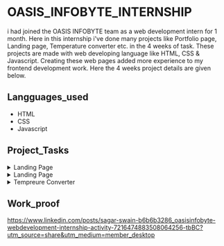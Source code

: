 # OASIS_INFOBYTE_INTERNSHIP
   i had joined the OASIS INFOBYTE team as a web development intern for 1 month. Here in this internship i've done many projects like Portfolio page, Landing page, Temperature converter etc. in the 4 weeks of task.
 These projects are made with web developing language like HTML, CSS & Javascript. Creating these web pages added more experience to my frontend development work.
 Here the 4 weeks project details are given below.
 
## Langguages_used
- HTML
- CSS
- Javascript

## Project_Tasks
<details close>
<summary>Landing Page</summary>
  
## Overview

In this Landing page repository! This project is designed to create a modern and responsive portfolio design of me as the 1st week task Internship. The page is built with HTML, CSS, JavaScript. and aims to give the complete details of the product.

## Features

1. Personal Information : Name and Contact Details: Your name, phone number, email address, and other relevant contact information.Professional Summary: A brief introduction that highlights your career goals, strengths, and what makes you unique.
2. Resume or CVA detailed overview of your work experience, education, skills, and certifications.Key achievements and responsibilities in previous roles.
3. Work SamplesProject Examples: Demonstrations of your best work, relevant to the job or field you’re applying for.Case Studies: Detailed descriptions of specific projects, including your role, challenges, solutions, and outcomes.
Links to Online Work: For digital portfolios, links to websites, videos, articles, or other online content you’ve created.
4. Skills SectionTechnical Skills: Proficiencies in software, tools, or languages relevant to your field.Soft Skills: Interpersonal skills, teamwork, leadership, communication, etc.
5. Educational BackgroundDegrees, certifications, and relevant coursework.Institutions attended and dates of completion.


</details>
<details close>
<summary>Landing Page</summary>
  
## Overview
Vault of codes has given task to make the Internship task page which contains internship offers. In this task we had created a simple page where we created the cards where the internship offers are present & other details about internships where the user can find the complete details of these. The cards are responsive & pop up when they are selected.Apply buttons are given & HTML,CSS,Javascript are used.


## Features

1. Job Title: Clearly displayed for each internship offer.
2. Short Description: A brief overview of the role, responsibilities, and required skills.
3. Location: Where the internship will take place (e.g., Remote, New York, etc.).
4. Application Deadline: The last date to apply for the internship.
5. Apply Button: A button for each listing that leads to the detailed job description or application form.
6. Responsive Layout: The layout should adjust fluidly to different screen sizes.

</details>

<details close>
<summary>Tempreure Converter</summary>
  
## Overview
 In the 3rd week task we had created a simple Registration page where we created some placeholder like Name, E-mail, contact details etc. There's also the password section for the registration & user authentication. The register icon & terms condn icons are given to complete the registration. This is also responsive according to the user device.

## Features

1. Text Inputs: For user details like name, username, and email.
2. Password Input: Secure password field with masked input.
3. Confirm Password: To ensure the user enters the same password twice.
4. Dropdown Menus: For selecting options like gender or country.
5. Checkboxes: For terms and conditions agreement or subscribing to newsletters.
6. Radio Buttons: For selecting one option from a set, like gender.
7. Submit Button: To send the registration data to the server.
8. Organized layout using CSS Flexbox or Grid for a clean and responsive design.

</details>

## Work_proof
https://www.linkedin.com/posts/sagar-swain-b6b6b3286_oasisinfobyte-webdevelopment-internship-activity-7216474883508064256-tbBC?utm_source=share&utm_medium=member_desktop
